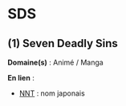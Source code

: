 # SDS

## (1) Seven Deadly Sins

**Domaine(s)** : Animé / Manga

**En lien** :

+ [NNT](../N/nnt.md) : nom japonais
